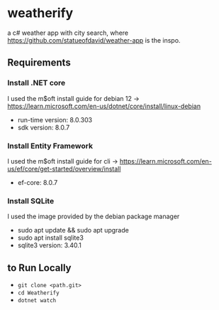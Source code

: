 # weatherify
a c# weather app with city search, where https://github.com/statueofdavid/weather-app is the inspo.

## Requirements
### Install .NET core
I used the m$oft install guide for debian 12 -> https://learn.microsoft.com/en-us/dotnet/core/install/linux-debian
+ run-time version: 8.0.303
+ sdk version: 8.0.7
### Install Entity Framework
I used the m$oft install guide for cli -> https://learn.microsoft.com/en-us/ef/core/get-started/overview/install
+ ef-core: 8.0.7
### Install SQLite
I used the image provided by the debian package manager
+ sudo apt update && sudo apt upgrade
+ sudo apt install sqlite3
+ sqlite3 version: 3.40.1


## to Run Locally
+ ```git clone <path.git>```
+ ```cd Weatherify```
+ ```dotnet watch```
